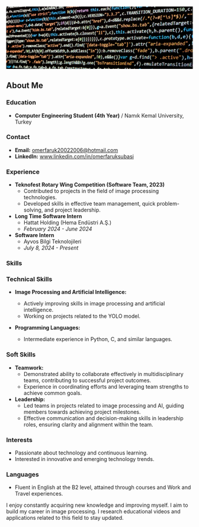 ![Proje Logo](image.png)

## About Me

### Education
- **Computer Engineering Student (4th Year)** / Namık Kemal University, Turkey

### Contact
- **Email:** omerfaruk20022006@hotmail.com
- **LinkedIn:** www.linkedin.com/in/omerfaruksubasi

### Experience
- **Teknofest Rotary Wing Competition (Software Team, 2023)**
  - Contributed to projects in the field of image processing technologies.
  - Developed skills in effective team management, quick problem-solving, and project leadership.
- **Long Time Software Intern**
  - Hattat Holding (Hema Endüstri A.Ş.)
  - *February 2024 - June 2024*
- **Software Intern**
  - Ayvos Bilgi Teknolojileri
  - *July 8, 2024 - Present*

### Skills
### Technical Skills

- **Image Processing and Artificial Intelligence:**
  - Actively improving skills in image processing and artificial intelligence.
  - Working on projects related to the YOLO model.
  
- **Programming Languages:**
  - Intermediate experience in Python, C, and similar languages.
    
### Soft Skills
- **Teamwork:**
  - Demonstrated ability to collaborate effectively in multidisciplinary teams, contributing to successful project outcomes.
  - Experience in coordinating efforts and leveraging team strengths to achieve common goals.
- **Leadership:**
  - Led teams in projects related to image processing and AI, guiding members towards achieving project milestones.
  - Effective communication and decision-making skills in leadership roles, ensuring clarity and alignment within the team.

### Interests
- Passionate about technology and continuous learning.
- Interested in innovative and emerging technology trends.

### Languages
- Fluent in English at the B2 level, attained through courses and Work and Travel experiences.

I enjoy constantly acquiring new knowledge and improving myself. I aim to build my career in image processing. I research educational videos and applications related to this field to stay updated.

